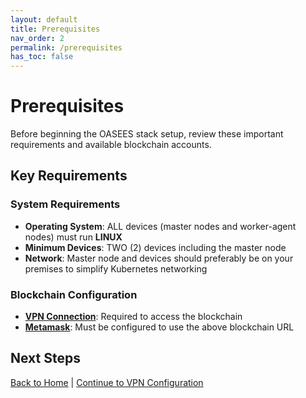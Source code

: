 ```yaml
---
layout: default
title: Prerequisites
nav_order: 2
permalink: /prerequisites
has_toc: false
---
```



# Prerequisites

Before beginning the OASEES stack setup, review these important requirements and available blockchain accounts.

## Key Requirements

### System Requirements

- **Operating System**: ALL devices (master nodes and worker-agent nodes) must run **LINUX**
- **Minimum Devices**: TWO (2) devices including the master node
- **Network**: Master node and devices should preferably be on your premises to simplify Kubernetes networking


### Blockchain Configuration

- [**VPN Connection**](vpn-connection): Required to access the blockchain
- [**Metamask**](metamask): Must be configured to use the above blockchain URL


## Next Steps

[Back to Home](index) | [Continue to VPN Configuration](vpn-connection)
